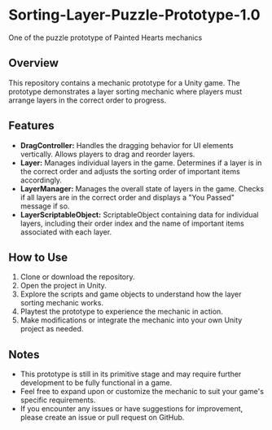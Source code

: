 # Sorting-Layer-Puzzle-Prototype-1.0
One of the puzzle prototype of Painted Hearts mechanics

## Overview

This repository contains a mechanic prototype for a Unity game. The prototype demonstrates a layer sorting mechanic where players must arrange layers in the correct order to progress.

## Features

- **DragController:** Handles the dragging behavior for UI elements vertically. Allows players to drag and reorder layers.
- **Layer:** Manages individual layers in the game. Determines if a layer is in the correct order and adjusts the sorting order of important items accordingly.
- **LayerManager:** Manages the overall state of layers in the game. Checks if all layers are in the correct order and displays a "You Passed" message if so.
- **LayerScriptableObject:** ScriptableObject containing data for individual layers, including their order index and the name of important items associated with each layer.

## How to Use

1. Clone or download the repository.
2. Open the project in Unity.
3. Explore the scripts and game objects to understand how the layer sorting mechanic works.
4. Playtest the prototype to experience the mechanic in action.
5. Make modifications or integrate the mechanic into your own Unity project as needed.

## Notes

- This prototype is still in its primitive stage and may require further development to be fully functional in a game.
- Feel free to expand upon or customize the mechanic to suit your game's specific requirements.
- If you encounter any issues or have suggestions for improvement, please create an issue or pull request on GitHub.

